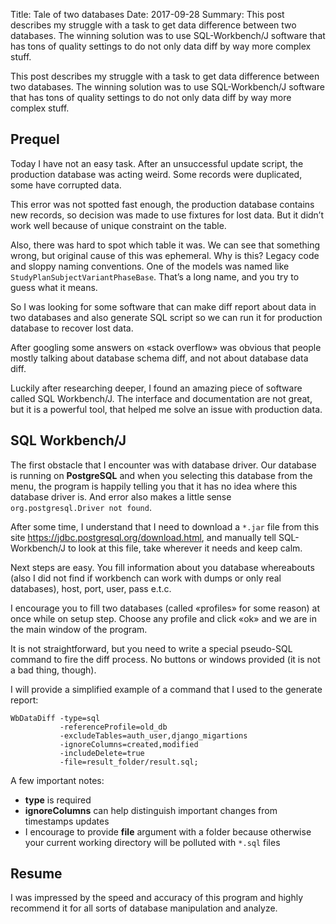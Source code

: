 Title: Tale of two databases
Date: 2017-09-28
Summary: This post describes my struggle with a task to get data difference between two databases. The winning solution was to use SQL-Workbench/J software that has tons of quality settings to do not only data diff by way more complex stuff.

This post describes my struggle with a task to get data difference between two databases. The winning solution was to use SQL-Workbench/J software that has tons of quality settings to do not only data diff by way more complex stuff.

## Prequel

Today I have not an easy task. After an unsuccessful update script, the production database was acting weird. Some records were duplicated, some have corrupted data.

This error was not spotted fast enough, the production database contains new records, so decision was made to use fixtures for lost data. But it didn’t work well because of unique constraint on the table.

Also, there was hard to spot which table it was. We can see that something wrong, but original cause of this was ephemeral. Why is this? Legacy code and sloppy naming conventions. One of the models was named like `StudyPlanSubjectVariantPhaseBase`. That’s a long name, and you try to guess what it means.

So I was looking for some software that can make diff report about data in two databases and also generate SQL script so we can run it for production database to recover lost data.

After googling some answers on «stack overflow» was obvious that people mostly talking about database schema diff, and not about database data diff.

Luckily after researching deeper, I found an amazing piece of software called SQL Workbench/J. The interface and documentation are not great, but it is a powerful tool, that helped me solve an issue with production data.

## SQL Workbench/J

The first obstacle that I encounter was with database driver. Our database is running on **PostgreSQL** and when you selecting this database from the menu, the program is happily telling you that it has no idea where this database driver is. And error also makes a little sense `org.postgresql.Driver not found`.

After some time, I understand that I need to download a `*.jar` file from this site https://jdbc.postgresql.org/download.html, and manually tell SQL-Workbench/J to look at this file, take wherever it needs and keep calm.

Next steps are easy. You fill information about you database whereabouts (also I did not find if workbench can work with dumps or only real databases), host, port, user, pass e.t.c.

I encourage you to fill two databases (called «profiles» for some reason) at once while on setup step. Choose any profile and click «ok» and we are in the main window of the program.

It is not straightforward, but you need to write a special pseudo-SQL command to fire the diff process. No buttons or windows provided (it is not a bad thing, though).

I will provide a simplified example of a command that I used to the generate report:

    WbDataDiff -type=sql
               -referenceProfile=old_db
               -excludeTables=auth_user,django_migartions
               -ignoreColumns=created,modified
               -includeDelete=true
               -file=result_folder/result.sql;

A few important notes:
+ **type** is required
+ **ignoreColumns** can help distinguish important changes from timestamps updates
+ I encourage to provide **file** argument with a folder because otherwise your current working directory will be polluted with `*.sql` files

## Resume

I was impressed by the speed and accuracy of this program and highly recommend it for all sorts of database manipulation and analyze.
